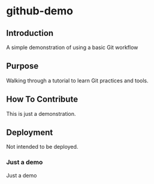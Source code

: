 # github-demo

## Introduction

A simple demonstration of using a basic Git workflow

## Purpose

Walking through a tutorial to learn Git practices and tools.

## How To Contribute

This is just a demonstration.

## Deployment

Not intended to be deployed.

### Just a demo

Just a demo
